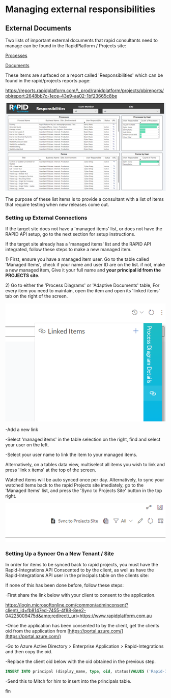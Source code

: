 # Managing external responsibilities

## External Documents

Two lists of important external documents that rapid consultants need to manage can be found in the RapidPlatform / Projects site:

[Processes](https://app.rapidplatform.com/rapidplatform/projects/explorer/Processes)

[Documents](https://app.rapidplatform.com/rapidplatform/projects/explorer/External%20Documents)

These items are surfaced on a report called 'Responsibilities' which can be found in the rapid/projects reports page:

https://reports.rapidplatform.com/\_prod/rapidplatform/projects/pbireports/pbireport:2648bb7c-1ece-43e9-aa02-1bf23665c8be

![image-1686205109155.png](./downloaded_image_1705285813142.png)

The purpose of these list items is to provide a consultant with a list of items that require testing when new releases come out.

### Setting up External Connections

If the target site does not have a 'managed items' list, or does not have the RAPID API setup, go to the next section for setup instructions.

If the target site already has a 'managed items' list and the RAPID API integrated, follow these steps to make a new managed item.

1\) First, ensure you have a managed item user. Go to the table called 'Managed Items', check if your name and user ID are on the list. if not, make a new managed item, Give it your full name and **your principal id from the PROJECTS site.**

2\) Go to either the 'Process Diagrams' or 'Adaptive Documents' table, For every item you need to maintain, open the item and open its 'linked items' tab on the right of the screen.

![image-1686269293462.png](./downloaded_image_1705285814159.png)

 -Add a new link

 -Select 'managed items' in the table selection on the right, find and select your user on the left.

 -Select your user name to link the item to your managed items.

Alternatively, on a tables data view, multiselect all items you wish to link and press 'link x items' at the top of the screen.

Watched items will be auto synced once per day. Alternatively, to sync your watched items back to the rapid Projects site imediately, go to the 'Managed Items' list, and press the 'Sync to Projects Site' button in the top right.

![image-1686269964015.png](./downloaded_image_1705285815174.png)

### Setting Up a Syncer On a New Tenant / Site

In order for items to be synced back to rapid projects, you must have the Rapid-Integrations API Conscented to by the client, as well as have the Rapid-Integrations API user in the principals table on the clients site:

If none of this has been done before, follow these steps:

-First share the link below with your client to consent to the application.

https://login.microsoftonline.com/common/adminconsent?client\_id=fb8147ed-7455-4f88-8ee2-04225009475d&amp;redirect\_uri=https://www.rapidplatform.com.au

-Once the application has been consented to by the client, get the clients oid from the application from [https://portal.azure.com/](https://portal.azure.com/)

-Go to Azure Active Directory &gt; Enterprise Application &gt; Rapid-Integrations and then copy the oid.

-Replace the client oid below with the oid obtained in the previous step.

```SQL
INSERT INTO principal (display_name, type, oid, status)VALUES ('Rapid-Integrations', 'Application', '{clients oid}', 'Active')
```

-Send this to Mitch for him to insert into the principals table.

fin